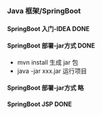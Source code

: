 ### Java 框架/SpringBoot

#### SpringBoot 入门-IDEA DONE

#### SpringBoot 部署-jar方式 DONE
- mvn install 生成 jar 包
- java -jar xxx.jar 运行项目

#### SpringBoot 部署-jar方式 略

#### SpringBoot JSP DONE

 